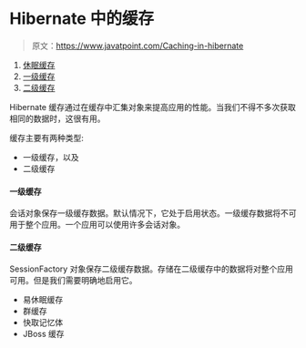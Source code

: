 # Hibernate 中的缓存

> 原文：<https://www.javatpoint.com/Caching-in-hibernate>

1.  [休眠缓存](#)
2.  [一级缓存](#)
3.  [二级缓存](#)

Hibernate 缓存通过在缓存中汇集对象来提高应用的性能。当我们不得不多次获取相同的数据时，这很有用。

缓存主要有两种类型:

*   一级缓存，以及
*   二级缓存

#### 一级缓存

会话对象保存一级缓存数据。默认情况下，它处于启用状态。一级缓存数据将不可用于整个应用。一个应用可以使用许多会话对象。

#### 二级缓存

SessionFactory 对象保存二级缓存数据。存储在二级缓存中的数据将对整个应用可用。但是我们需要明确地启用它。

*   易休眠缓存
*   群缓存
*   快取记忆体
*   JBoss 缓存